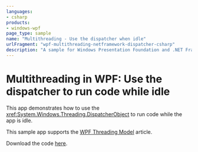 ```yaml
---
languages:
- csharp
products:
- windows-wpf
page_type: sample
name: "Multithreading - Use the dispatcher when idle"
urlFragment: "wpf-multithreading-netframework-dispatcher-csharp"
description: "A sample for Windows Presentation Foundation and .NET Framework that uses the dispatcher to run code when the app is idle."
---
```


# Multithreading in WPF: Use the dispatcher to run code while idle

This app demonstrates how to use the <xref:System.Windows.Threading.DispatcherObject> to run code while the app is idle.

This sample app supports the [WPF Threading Model](https://learn.microsoft.com/dotnet/desktop/wpf/advanced/threading-model?view=netframeworkdesktop-4.8) article.

Download the code [here](github.com/dotnet/samples/tree/main/wpf/Threading/PrimeNumber/net48/csharp/Code.zip).
